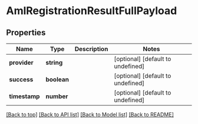 # AmlRegistrationResultFullPayload

## Properties

|Name | Type | Description | Notes|
|------------ | ------------- | ------------- | -------------|
|**provider** | **string** |  | [optional] [default to undefined]|
|**success** | **boolean** |  | [optional] [default to undefined]|
|**timestamp** | **number** |  | [optional] [default to undefined]|




[[Back to top]](#) [[Back to API list]](../../README.md#documentation-for-api-endpoints) [[Back to Model list]](../../README.md#documentation-for-models) [[Back to README]](../../README.md)
